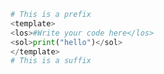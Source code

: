 ```python test.py -r 'python test.py'
# This is a prefix
<template>
<los>#Write your code here</los>
<sol>print("hello")</sol>
</template>
# This is a suffix
```